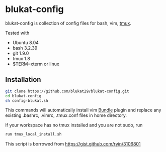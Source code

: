 blukat-config
=============

blukat-config is collection of config files for bash, vim, [tmux].

Tested with
 - Ubuntu 8.04
 - bash 3.2.39
 - git 1.9.0
 - tmux 1.8
 - $TERM=xterm or linux

Installation
------------
  
  ```sh
  git clone https://github.com/blukat29/blukat-config.git
  cd blukat-config
  sh config-blukat.sh
  ```
This commands will automatically install vim [Bundle] plugin and replace any existing .bashrc, .vimrc, .tmux.conf files in home directory.

If your workspace has no tmux installed and you are not sudo, run

  ```sh
  run tmux_local_install.sh
  ```

This script is borrowed from https://gist.github.com/ryin/3106801

[Bundle]:https://github.com/gmarik/Vundle.vim
[tmux]:http://tmux.sourceforge.net/
